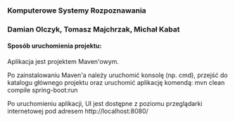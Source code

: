 <h3>Komputerowe Systemy Rozpoznawania</h3>

<h3>Damian Olczyk, Tomasz Majchrzak, Michał Kabat</h3>

<h4>Sposób uruchomienia projektu:</h4>
<p>Aplikacja jest projektem Maven'owym.</p>
<p>Po zainstalowaniu Maven'a należy uruchomić konsolę (np. cmd), przejść do katalogu głównego projektu oraz uruchomić aplikację komendą: mvn clean compile spring-boot:run</p>
<p>Po uruchomieniu aplikacji, UI jest dostępne z poziomu przeglądarki internetowej pod adresem  http://localhost:8080/</p>
